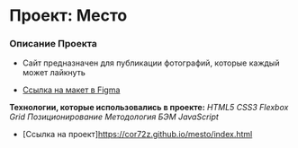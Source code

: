 # Проект: Место 

### Описание Проекта

* Сайт предназначен для публикации фотографий, которые каждый может лайкнуть 

* [Ссылка на макет в Figma](https://www.figma.com/file/2cn9N9jSkmxD84oJik7xL7/JavaScript.-Sprint-4?node-id=0%3A1)

**Технологии, которые использовались в проекте:**
*HTML5*
*CSS3*
*Flexbox*
*Grid*
*Позиционирование*
*Методология БЭМ*
*JavaScript*

* [Ссылка на проект]https://cor72z.github.io/mesto/index.html